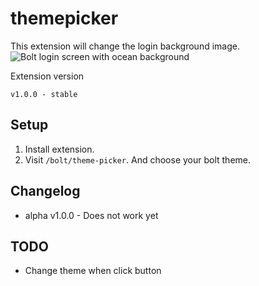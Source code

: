 # themepicker
This extension will change the login background image.
![Bolt login screen with ocean background](https://github.com/ricardo-evalue8/themepicker/blob/master/assets/screenshot1.png?raw=true)

Extension version
```
v1.0.0 - stable
```

## Setup

1. Install extension.
1. Visit `/bolt/theme-picker`. And choose your bolt theme.


## Changelog

* alpha v1.0.0 - Does not work yet

## TODO
* Change theme when click button
